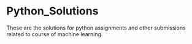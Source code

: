 # Python_Solutions
These are the solutions for python assignments and other submissions related to course of machine learning.

